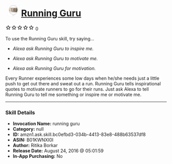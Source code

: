 # &nbsp;<img src="skill_icon" alt="Running Guru icon" width="36"> [Running Guru](http://alexa.amazon.com/#skills/amzn1.ask.skill.bc0efbd3-034b-4413-83e8-488b63537df8)
![0 stars](../../images/ic_star_border_black_18dp_1x.png)![0 stars](../../images/ic_star_border_black_18dp_1x.png)![0 stars](../../images/ic_star_border_black_18dp_1x.png)![0 stars](../../images/ic_star_border_black_18dp_1x.png)![0 stars](../../images/ic_star_border_black_18dp_1x.png) 0

To use the Running Guru skill, try saying...

* *Alexa ask Running Guru to inspire me.*

* *Alexa ask Running Guru to motivate me.*

* *Alexa ask Running Guru for motivation.*

Every Runner experiences some low days when he/she needs just a little push to get out there and sweat out a run. Running Guru tells inspirational quotes to motivate runners to go for their runs. Just ask Alexa to tell Running Guru to tell me something or inspire me or motivate me.

***

### Skill Details

* **Invocation Name:** running guru
* **Category:** null
* **ID:** amzn1.ask.skill.bc0efbd3-034b-4413-83e8-488b63537df8
* **ASIN:** B01KWNXI0I
* **Author:** Ritika Borkar
* **Release Date:** August 24, 2016 @ 05:01:59
* **In-App Purchasing:** No
